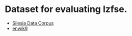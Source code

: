 # Dataset for evaluating lzfse.

- [Silesia Data Corpus](http://sun.aei.polsl.pl/~sdeor/index.php?page=silesia)
- [enwik9](http://mattmahoney.net/dc/textdata.html)

